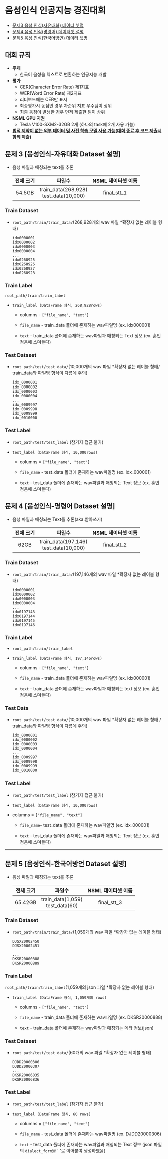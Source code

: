 # 음성인식 인공지능 경진대회

- [문제3 음성 인식(자유대화) 데이터 셋명](#문제-3-음성인식-자유대화-dataset-설명)
- [문제4 음성 인식(명령어) 데이터셋 설명](#문제-4-음성인식-명령어-dataset-설명)
- [문제5 음성 인식(한국어방언) 데이터 셋명](#문제-5-음성인식-한국어방언-dataset-설명)

## 대회 규칙

- **주제**
  - 한국어 음성을 텍스트로 변환하는 인공지능 개발
- **평가**
  - CER(Character Error Rate) 제1지표
  - WER(Word Error Rate) 제2지표
  - 리더보드에는 CER만 표시
  - 최종평가시 동점인 경우 차순위 지표 우수팀이 상위
  - 최종 동점이 발생한 경우 먼저 제출한 팀이 상위
- **NSML GPU 지원**
  - Tesla V100-SXM2-32GB 2개 (하나의 task에 2개 사용 가능)
- **<u>법적 제약이 없는 외부 데이터 및 사전 학습 모델 사용 가능(대회 종료 후 코드 제출시 함께 제출)</u>**

## 문제 3 **[음성인식-자유대화 Dataset 설명]**

- 음성 파일과 매칭되는 text를 추론

  | 전체 크기 |                 파일수                  | NSML 데이터셋 이름 |
  | :-------: | :-------------------------------------: | :----: |
  |  54.5GB  | train_data(268,928)<br>test_data(10,000) | final_stt_1 |

### Train Dataset

- `root_path/train/train_data/`(268,928개의 wav 파일 \*확장자 없는 레이블 형태)

  ```
  idx0000001
  idx0000002
  idx0000003
  idx0000004
  ...
  idx0268925
  idx0268926
  idx0268927
  idx0268928
  ```

### Train Label

`root_path/train/train_label`

- `train_label (DataFrame 형식, 268,928rows)`

  - columns - `["file_name", "text"]`

  - `file_name` - train_data 폴더에 존재하는 wav파일명 (ex. idx000001)

  - `text` - train_data 폴더에 존재하는 wav파일과 매칭되는 Text 정보 (ex. 훈민정음에 스며들다)

### Test Dataset

- `root_path/test/test_data/`(10,000개의 wav 파일 \*확장자 없는 레이블 형태/ train_data와 파일명 형식이 다름에 주의)

  ```
  idx_0000001
  idx_0000002
  idx_0000003
  idx_0000004
  ...
  idx_0009997
  idx_0009998
  idx_0009999
  idx_0010000
  ```

### Test Label

- `root_path/test/test_label` (참가자 접근 불가)

- `test_label (DataFrame 형식, 10,000rows)`

  - columns = `["file_name", "text"]`

  - `file_name` - test_data 폴더에 존재하는 wav파일명 (ex. idx_000001)

  - `text` - test_data 폴더에 존재하는 wav파일과 매칭되는 Text 정보 (ex. 훈민정음에 스며들다)



## 문제 4 **[음성인식-명령어 Dataset 설명]**

- 음성 파일과 매칭되는 Text를 추론(aka.받아쓰기)

  | 전체 크기 |                  파일수                  |  NSML 데이터셋 이름 |
  | :-------: | :--------------------------------------: | :-----: |
  |   62GB    | train_data(197,146)<br>test_data(10,000) | final_stt_2 |

### Train Dataset

- `root_path/train/train_data/`(197,146개의 wav 파일 \*확장자 없는 레이블 형태)

  ```
  idx0000001
  idx0000002
  idx0000003
  idx0000004
  ...
  idx0197143
  idx0197144
  idx0197145
  idx0197146
  ```

### Train Label

- `root_path/train/train_label`

- `train_label (DataFrame 형식, 197,146rows)`

  - columns - `["file_name", "text"]`

  - `file_name` - train_data 폴더에 존재하는 wav파일명 (ex. idx000001)

  - `text` - train_data 폴더에 존재하는 wav파일과 매칭되는 text 정보 (ex. 훈민정음에 스며들다)

### Test Data

- `root_path/test/test_data/`(10,000개의 wav 파일 \*확장자 없는 레이블 형태 / train_data와 파일명 형식이 다름에 주의)

  ```
  idx_0000001
  idx_0000002
  idx_0000003
  idx_0000004
  ...
  idx_0009997
  idx_0009998
  idx_0009999
  idx_0010000
  ```

### Test Label

- `root_path/test/test_label` (참가자 접근 불가)

- `test_label (DataFrame 형식, 10,000rows)`

- columns = `["file_name", "text"]`

  - `file_name`- test_data 폴더에 존재하는 wav파일명 (ex. idx_000001)

  - `text` - test_data 폴더에 존재하는 wav파일과 매칭되는 Text 정보 (ex. 훈민정음에 스며들다)

  
---


## 문제 5 **[음성인식-한국어방언 Dataset 설명]**

- 음성 파일과 매칭되는 text를 추론

  | 전체 크기 |                 파일수                  | NSML 데이터셋 이름 |
  | :-------: | :-------------------------------------: | :----: |
  |  65.42GB  | train_data(1,059)<br>test_data(60) | final_stt_3 |

### Train Dataset

- `root_path/train/train_data/`(1,059개의 wav 파일 \*확장자 없는 레이블 형태)

  ```
  DJSX20002450
  DJSX20002451

  ...
  DKSR20000888
  DKSR20000889
  ```

### Train Label

`root_path/train/train_label`(1,059개의 json 파일 \*확장자 없는 레이블 형태)

- `train_label (DataFrame 형식, 1,059개의 rows)`

  - columns - `["file_name", "text"]`

  - `file_name` - train_data 폴더에 존재하는 wav파일명 (ex. DKSR20000888)

  - `text` - train_data 폴더에 존재하는 wav파일과 매칭되는 메타 정보(json) 

### Test Dataset

- `root_path/test/test_data/`(60개의 wav 파일 \*확장자 없는 레이블 형태)

  ```
  DJDD20000306
  DJDD20000307
  ...
  DKSR20006835
  DKSR20006836
  ```

### Test Label

- `root_path/test/test_label` (참가자 접근 불가)

- `test_label (DataFrame 형식, 60 rows)`

  - columns = `["file_name", "text"]`

  - `file_name` - test_data 폴더에 존재하는 wav파일명 (ex. DJDD20000306)

  - `text` - test_data 폴더에 존재하는 wav파일과 매칭되는 Text 정보 (json 파일의 `dialect_form`을 ' '로 이어붙여 생성하였음)
